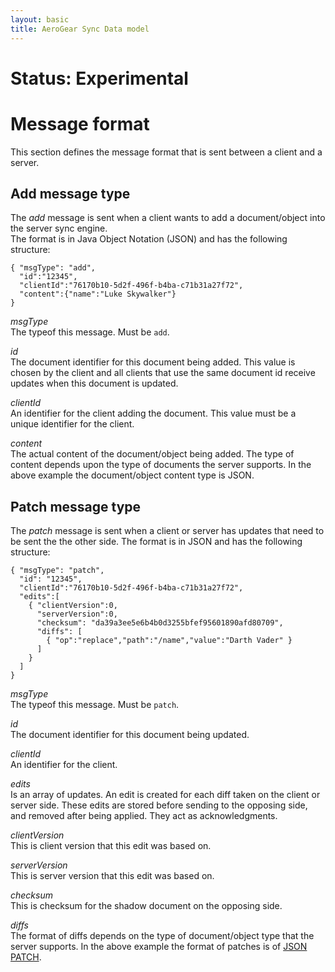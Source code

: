 ```yaml
---
layout: basic
title: AeroGear Sync Data model
---
```

# Status: Experimental

# Message format
This section defines the message format that is sent between a client and a server. 

## Add message type
The _add_ message is sent when a client wants to add a document/object into the server sync engine.  
The format is in Java Object Notation (JSON) and has the following structure:

    { "msgType": "add",   
      "id":"12345",   
      "clientId":"76170b10-5d2f-496f-b4ba-c71b31a27f72",   
      "content":{"name":"Luke Skywalker"}  
    }

*msgType*  
The typeof this message. Must be ```add```. 

*id*  
The document identifier for this document being added. This value is chosen by the client and all clients that use the same document id receive updates when this 
document is updated.

*clientId*  
An identifier for the client adding the document. This value must be a unique identifier for the client. 

*content*  
The actual content of the document/object being added. The type of content depends upon the type of documents the server supports.
In the above example the document/object content type is JSON.

## Patch message type
The _patch_ message is sent when a client or server has updates that need to be sent the the other side. 
The format is in JSON and has the following structure:

    { "msgType": "patch",
      "id": "12345",
      "clientId":"76170b10-5d2f-496f-b4ba-c71b31a27f72",   
      "edits":[
        { "clientVersion":0, 
          "serverVersion":0, 
          "checksum": "da39a3ee5e6b4b0d3255bfef95601890afd80709", 
          "diffs": [
            { "op":"replace","path":"/name","value":"Darth Vader" }
          ]
        }
      ]
    }

*msgType*  
The typeof this message. Must be ```patch```. 

*id*  
The document identifier for this document being updated.

*clientId*  
An identifier for the client.

*edits*  
Is an array of updates. An edit is created for each diff taken on the client or server side. These edits are stored before sending to the opposing side, and
removed after being applied. They act as acknowledgments. 

*clientVersion*  
This is client version that this edit was based on.

*serverVersion*  
This is server version that this edit was based on.

*checksum*  
This is checksum for the shadow document on the opposing side.

*diffs*  
The format of diffs depends on the type of document/object type that the server supports. In the above example the format of patches is of 
[JSON PATCH](https://tools.ietf.org/html/rfc6902). 


